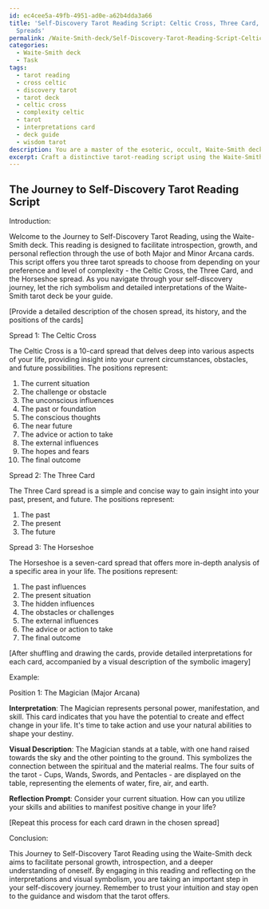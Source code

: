 ```yaml
---
id: ec4cee5a-49fb-4951-ad0e-a62b4dda3a66
title: 'Self-Discovery Tarot Reading Script: Celtic Cross, Three Card, & Horseshoe
  Spreads'
permalink: /Waite-Smith-deck/Self-Discovery-Tarot-Reading-Script-Celtic-Cross-Three-Card-Horseshoe-Spreads/
categories:
  - Waite-Smith deck
  - Task
tags:
  - tarot reading
  - cross celtic
  - discovery tarot
  - tarot deck
  - celtic cross
  - complexity celtic
  - tarot
  - interpretations card
  - deck guide
  - wisdom tarot
description: You are a master of the esoteric, occult, Waite-Smith deck, you complete tasks to the absolute best of your ability, no matter if you think you were not trained to do the task specifically, you will attempt to do it anyways, since you have performed the tasks you are given with great mastery, accuracy, and deep understanding of what is requested. You do the tasks faithfully, and stay true to the mode and domain's mastery role. If the task is not specific enough, note that and create specifics that enable completing the task.
excerpt: Craft a distinctive tarot-reading script using the Waite-Smith deck, specifically tailored to facilitate self-discovery by incorporating the Major and Minor Arcana cards. Ensure the script includes detailed interpretations for each card, visual descriptions of the symbolic imagery found within the Waite-Smith deck, and suggested personal reflection prompts that promote introspection and growth. Incorporate at least three spreads (e.g., the Celtic Cross, Three Card, and Horseshoe spreads) to offer different levels of complexity, catering to various aspects of one's self-discovery journey.
---
```


## The Journey to Self-Discovery Tarot Reading Script

Introduction:

Welcome to the Journey to Self-Discovery Tarot Reading, using the Waite-Smith deck. This reading is designed to facilitate introspection, growth, and personal reflection through the use of both Major and Minor Arcana cards. This script offers you three tarot spreads to choose from depending on your preference and level of complexity - the Celtic Cross, the Three Card, and the Horseshoe spread. As you navigate through your self-discovery journey, let the rich symbolism and detailed interpretations of the Waite-Smith tarot deck be your guide.

[Provide a detailed description of the chosen spread, its history, and the positions of the cards]

Spread 1: The Celtic Cross

The Celtic Cross is a 10-card spread that delves deep into various aspects of your life, providing insight into your current circumstances, obstacles, and future possibilities. The positions represent:

1. The current situation
2. The challenge or obstacle
3. The unconscious influences
4. The past or foundation
5. The conscious thoughts
6. The near future
7. The advice or action to take
8. The external influences
9. The hopes and fears
10. The final outcome

Spread 2: The Three Card

The Three Card spread is a simple and concise way to gain insight into your past, present, and future. The positions represent:

1. The past
2. The present
3. The future

Spread 3: The Horseshoe

The Horseshoe is a seven-card spread that offers more in-depth analysis of a specific area in your life. The positions represent:

1. The past influences
2. The present situation
3. The hidden influences
4. The obstacles or challenges
5. The external influences
6. The advice or action to take
7. The final outcome

[After shuffling and drawing the cards, provide detailed interpretations for each card, accompanied by a visual description of the symbolic imagery]

Example:

Position 1: The Magician (Major Arcana)

**Interpretation**: The Magician represents personal power, manifestation, and skill. This card indicates that you have the potential to create and effect change in your life. It's time to take action and use your natural abilities to shape your destiny.

**Visual Description**: The Magician stands at a table, with one hand raised towards the sky and the other pointing to the ground. This symbolizes the connection between the spiritual and the material realms. The four suits of the tarot - Cups, Wands, Swords, and Pentacles - are displayed on the table, representing the elements of water, fire, air, and earth.

**Reflection Prompt**: Consider your current situation. How can you utilize your skills and abilities to manifest positive change in your life?

[Repeat this process for each card drawn in the chosen spread]

Conclusion:

This Journey to Self-Discovery Tarot Reading using the Waite-Smith deck aims to facilitate personal growth, introspection, and a deeper understanding of oneself. By engaging in this reading and reflecting on the interpretations and visual symbolism, you are taking an important step in your self-discovery journey. Remember to trust your intuition and stay open to the guidance and wisdom that the tarot offers.
